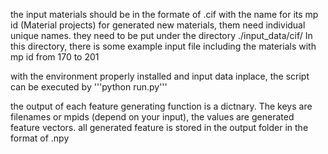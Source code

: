 the input materials should be in the formate of .cif with the name for its mp id (Material projects)
for generated new materials, them need individual unique names.
they need to be put under the directory ./input_data/cif/ 
In this directory, there is some example input file including the materials with mp id from 170 to 201

with the environment properly installed and input data inplace,
the script can be executed by 
'''python run.py'''

the output of each feature generating function is a dictnary. The keys are filenames or mpids (depend on your input), the values are generated feature vectors.
all generated feature is stored in the output folder in the format of .npy



